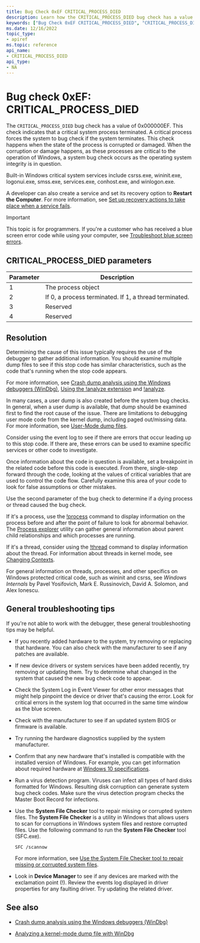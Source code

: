 ```yaml
---
title: Bug Check 0xEF CRITICAL_PROCESS_DIED
description: Learn how the CRITICAL_PROCESS_DIED bug check has a value of 0x000000EF and indicates that a critical system process died.
keywords: ["Bug Check 0xEF CRITICAL_PROCESS_DIED", "CRITICAL_PROCESS_DIED"]
ms.date: 12/16/2022
topic_type:
- apiref
ms.topic: reference
api_name:
- CRITICAL_PROCESS_DIED
api_type:
- NA
---
```


# Bug check 0xEF: CRITICAL_PROCESS_DIED

The `CRITICAL_PROCESS_DIED` bug check has a value of 0x000000EF. This check indicates that a critical system process terminated. A critical process forces the system to bug check if the system terminates. This check happens when the state of the process is corrupted or damaged. When the corruption or damage happens, as these processes are critical to the operation of Windows, a system bug check occurs as the operating system integrity is in question.

Built-in Windows critical system services include csrss.exe, wininit.exe, logonui.exe, smss.exe, services.exe, conhost.exe, and winlogon.exe.

A developer can also create a service and set its recovery option to **Restart the Computer**. For more information, see [Set up recovery actions to take place when a service fails](/previous-versions/windows/it-pro/windows-server-2008-R2-and-2008/cc753662(v=ws.11)).

> [!IMPORTANT]
> This topic is for programmers. If you're a customer who has received a blue screen error code while using your computer, see [Troubleshoot blue screen errors](https://www.windows.com/stopcode).

## CRITICAL_PROCESS_DIED parameters

| Parameter | Description |
|---|---|
| 1 | The process object |
| 2 | If 0, a process terminated. If 1, a thread terminated. |
| 3 | Reserved |
| 4 | Reserved |

## Resolution

Determining the cause of this issue typically requires the use of the debugger to gather additional information. You should examine multiple dump files to see if this stop code has similar characteristics, such as the code that's running when the stop code appears.

For more information, see [Crash dump analysis using the Windows debuggers (WinDbg)](crash-dump-files.md), [Using the !analyze extension](using-the--analyze-extension.md) and [!analyze](../debuggercmds/-analyze.md).

In many cases, a user dump is also created before the system bug checks. In general, when a user dump is available, that dump should be examined first to find the root cause of the issue. There are limitations to debugging user mode code from the kernel dump, including paged out/missing data. For more information, see [User-Mode dump files](user-mode-dump-files.md).

Consider using the event log to see if there are errors that occur leading up to this stop code. If there are, these errors can be used to examine specific services or other code to investigate.

Once information about the code in question is available, set a breakpoint in the related code before this code is executed. From there, single-step forward through the code, looking at the values of critical variables that are used to control the code flow. Carefully examine this area of your code to look for false assumptions or other mistakes.

Use the second parameter of the bug check to determine if a dying process or thread caused the bug check.

If it's a process, use the [!process](../debuggercmds/-process.md) command to display information on the process before and after the point of failure to look for abnormal behavior. The [Process explorer](/sysinternals/downloads/process-explorer) utility can gather general information about parent child relationships and which processes are running.

If it's a thread, consider using the [!thread](../debuggercmds/-thread.md) command to display information about the thread. For information about threads in kernel mode, see [Changing Contexts](changing-contexts.md).

For general information on threads, processes, and other specifics on Windows protected critical code, such as wininit and csrss, see *Windows Internals* by Pavel Yosifovich, Mark E. Russinovich, David A. Solomon, and Alex Ionescu.

## General troubleshooting tips

If you're not able to work with the debugger, these general troubleshooting tips may be helpful.

- If you recently added hardware to the system, try removing or replacing that hardware. You can also check with the manufacturer to see if any patches are available.

- If new device drivers or system services have been added recently, try removing or updating them. Try to determine what changed in the system that caused the new bug check code to appear.

- Check the System Log in Event Viewer for other error messages that might help pinpoint the device or driver that's causing the error. Look for critical errors in the system log that occurred in the same time window as the blue screen.

- Check with the manufacturer to see if an updated system BIOS or firmware is available.

- Try running the hardware diagnostics supplied by the system manufacturer.

- Confirm that any new hardware that's installed is compatible with the installed version of Windows. For example, you can get information about required hardware at [Windows 10 specifications](https://www.microsoft.com/windows/windows-10-specifications).

- Run a virus detection program. Viruses can infect all types of hard disks formatted for Windows. Resulting disk corruption can generate system bug check codes. Make sure the virus detection program checks the Master Boot Record for infections.

- Use the **System File Checker** tool to repair missing or corrupted system files. The **System File Checker** is a utility in Windows that allows users to scan for corruptions in Windows system files and restore corrupted files. Use the following command to run the **System File Checker** tool (SFC.exe).

    ```console
    SFC /scannow
    ```

    For more information, see [Use the System File Checker tool to repair missing or corrupted system files](https://support.microsoft.com/help/929833/use-the-system-file-checker-tool-to-repair-missing-or-corrupted-system).

- Look in **Device Manager** to see if any devices are marked with the exclamation point (!). Review the events log displayed in driver properties for any faulting driver. Try updating the related driver.

## See also

- [Crash dump analysis using the Windows debuggers (WinDbg)](crash-dump-files.md)

- [Analyzing a kernel-mode dump file with WinDbg](analyzing-a-kernel-mode-dump-file-with-windbg.md)
